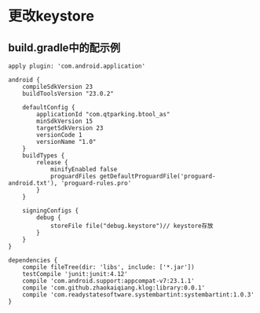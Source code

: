 # 更改keystore

## build.gradle中的配示例

    apply plugin: 'com.android.application'
    
    android {
        compileSdkVersion 23
        buildToolsVersion "23.0.2"
    
        defaultConfig {
            applicationId "com.qtparking.btool_as"
            minSdkVersion 15
            targetSdkVersion 23
            versionCode 1
            versionName "1.0"
        }
        buildTypes {
            release {
                minifyEnabled false
                proguardFiles getDefaultProguardFile('proguard-android.txt'), 'proguard-rules.pro'
            }
        }
    
        signingConfigs {
            debug {
                storeFile file("debug.keystore")// keystore存放
            }
        }
    }
    
    dependencies {
        compile fileTree(dir: 'libs', include: ['*.jar'])
        testCompile 'junit:junit:4.12'
        compile 'com.android.support:appcompat-v7:23.1.1'
        compile 'com.github.zhaokaiqiang.klog:library:0.0.1'
        compile 'com.readystatesoftware.systembartint:systembartint:1.0.3'
    }


